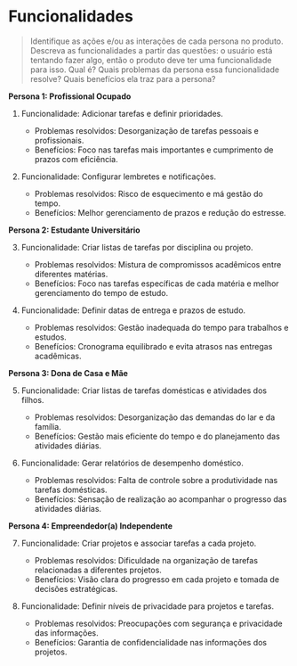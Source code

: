 # Funcionalidades
> Identifique as ações e/ou as interações de cada persona no produto. Descreva as 
> funcionalidades a partir das questões: o usuário está tentando fazer algo, então o 
> produto deve ter uma funcionalidade para isso. Qual é? Quais problemas da persona 
> essa funcionalidade resolve? Quais benefícios ela traz para a persona? 

**Persona 1: Profissional Ocupado**

1. Funcionalidade: Adicionar tarefas e definir prioridades.
   - Problemas resolvidos: Desorganização de tarefas pessoais e profissionais.
   - Benefícios: Foco nas tarefas mais importantes e cumprimento de prazos com eficiência.

2. Funcionalidade: Configurar lembretes e notificações.
   - Problemas resolvidos: Risco de esquecimento e má gestão do tempo.
   - Benefícios: Melhor gerenciamento de prazos e redução do estresse.

**Persona 2: Estudante Universitário**

3. Funcionalidade: Criar listas de tarefas por disciplina ou projeto.
   - Problemas resolvidos: Mistura de compromissos acadêmicos entre diferentes matérias.
   - Benefícios: Foco nas tarefas específicas de cada matéria e melhor gerenciamento do tempo de estudo.

4. Funcionalidade: Definir datas de entrega e prazos de estudo.
   - Problemas resolvidos: Gestão inadequada do tempo para trabalhos e estudos.
   - Benefícios: Cronograma equilibrado e evita atrasos nas entregas acadêmicas.

**Persona 3: Dona de Casa e Mãe**

5. Funcionalidade: Criar listas de tarefas domésticas e atividades dos filhos.
   - Problemas resolvidos: Desorganização das demandas do lar e da família.
   - Benefícios: Gestão mais eficiente do tempo e do planejamento das atividades diárias.

6. Funcionalidade: Gerar relatórios de desempenho doméstico.
   - Problemas resolvidos: Falta de controle sobre a produtividade nas tarefas domésticas.
   - Benefícios: Sensação de realização ao acompanhar o progresso das atividades diárias.

**Persona 4: Empreendedor(a) Independente**

7. Funcionalidade: Criar projetos e associar tarefas a cada projeto.
   - Problemas resolvidos: Dificuldade na organização de tarefas relacionadas a diferentes projetos.
   - Benefícios: Visão clara do progresso em cada projeto e tomada de decisões estratégicas.

8. Funcionalidade: Definir níveis de privacidade para projetos e tarefas.
   - Problemas resolvidos: Preocupações com segurança e privacidade das informações.
   - Benefícios: Garantia de confidencialidade nas informações dos projetos.
